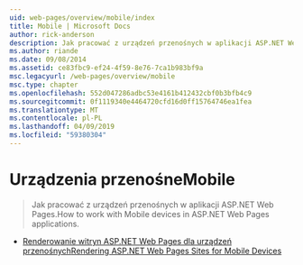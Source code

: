 ```yaml
---
uid: web-pages/overview/mobile/index
title: Mobile | Microsoft Docs
author: rick-anderson
description: Jak pracować z urządzeń przenośnych w aplikacji ASP.NET Web Pages.
ms.author: riande
ms.date: 09/08/2014
ms.assetid: ce83fbc9-ef24-4f59-8e76-7ca1b983bf9a
msc.legacyurl: /web-pages/overview/mobile
msc.type: chapter
ms.openlocfilehash: 552d047286adbc53e4161b412432cbf0b3bfb4c9
ms.sourcegitcommit: 0f1119340e4464720cfd16d0ff15764746ea1fea
ms.translationtype: MT
ms.contentlocale: pl-PL
ms.lasthandoff: 04/09/2019
ms.locfileid: "59380304"
---
```

# <a name="mobile"></a><span data-ttu-id="d715c-103">Urządzenia przenośne</span><span class="sxs-lookup"><span data-stu-id="d715c-103">Mobile</span></span>

> <span data-ttu-id="d715c-104">Jak pracować z urządzeń przenośnych w aplikacji ASP.NET Web Pages.</span><span class="sxs-lookup"><span data-stu-id="d715c-104">How to work with Mobile devices in ASP.NET Web Pages applications.</span></span>


- [<span data-ttu-id="d715c-105">Renderowanie witryn ASP.NET Web Pages dla urządzeń przenośnych</span><span class="sxs-lookup"><span data-stu-id="d715c-105">Rendering ASP.NET Web Pages Sites for Mobile Devices</span></span>](rendering-aspnet-web-pages-sites-for-mobile-devices.md)
